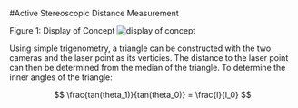 #Active Stereoscopic Distance Measurement

Figure 1: Display of Concept
![display of concept](http://i.imgur.com/a6WHJRa.png)

Using simple trigenometry, a triangle can be constructed with the two cameras and the laser point as its verticies.  The distance to the laser point can then be determined from the median of the triangle.
To determine the inner angles of the triangle:

$$ \frac{tan(theta_1)}{tan(theta_0)} = \frac{l}{l_0} $$